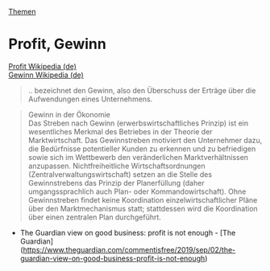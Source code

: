 [Themen](../themen.html)   

# Profit, Gewinn

<a target="_blank" href="https://de.wikipedia.org/wiki/Profit">Profit Wikipedia (de)</a>   
<a target="_blank" href="https://de.wikipedia.org/wiki/Gewinn">Gewinn Wikipedia (de)</a>   

> .. bezeichnet den Gewinn, also den Überschuss der Erträge über die Aufwendungen eines Unternehmens.   

> Gewinn in der Ökonomie   
> Das Streben nach Gewinn (erwerbswirtschaftliches Prinzip) ist ein wesentliches Merkmal des Betriebes in der Theorie der Marktwirtschaft. Das Gewinnstreben motiviert den Unternehmer dazu, die Bedürfnisse potentieller Kunden zu erkennen und zu befriedigen sowie sich im Wettbewerb den veränderlichen Marktverhältnissen anzupassen. Nichtfreiheitliche Wirtschaftsordnungen (Zentralverwaltungswirtschaft) setzen an die Stelle des Gewinnstrebens das Prinzip der Planerfüllung (daher umgangssprachlich auch Plan- oder Kommandowirtschaft). Ohne Gewinnstreben findet keine Koordination einzelwirtschaftlicher Pläne über den Marktmechanismus statt; stattdessen wird die Koordination über einen zentralen Plan durchgeführt.   


* The Guardian view on good business: profit is not enough - [The Guardian] (https://www.theguardian.com/commentisfree/2019/sep/02/the-guardian-view-on-good-business-profit-is-not-enough)
